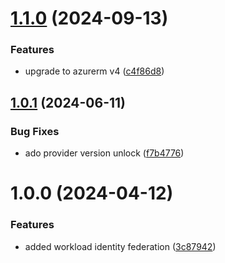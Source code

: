 # [1.1.0](https://github.com/data-platform-hq/terraform-azurerm-workload-identity-federation/compare/v1.0.1...v1.1.0) (2024-09-13)


### Features

* upgrade to azurerm v4 ([c4f86d8](https://github.com/data-platform-hq/terraform-azurerm-workload-identity-federation/commit/c4f86d8b00281e029944d5788a56f86d1d80d74b))

## [1.0.1](https://github.com/data-platform-hq/terraform-azurerm-workload-identity-federation/compare/v1.0.0...v1.0.1) (2024-06-11)


### Bug Fixes

* ado provider version unlock ([f7b4776](https://github.com/data-platform-hq/terraform-azurerm-workload-identity-federation/commit/f7b4776e8f68297a7ebbf08896746630533497a9))

# 1.0.0 (2024-04-12)


### Features

* added workload identity federation ([3c87942](https://github.com/data-platform-hq/terraform-azurerm-workload-identity-federation/commit/3c879426909454b76978d705bdd348c2f39fafa9))
